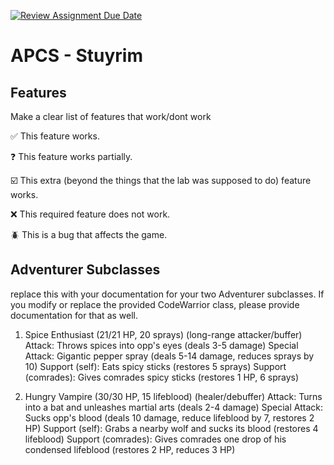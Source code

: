 [![Review Assignment Due Date](https://classroom.github.com/assets/deadline-readme-button-22041afd0340ce965d47ae6ef1cefeee28c7c493a6346c4f15d667ab976d596c.svg)](https://classroom.github.com/a/KprAwj1n)
# APCS - Stuyrim

## Features

Make a clear list of features that work/dont work

:white_check_mark: This feature works.

:question: This feature works partially.

:ballot_box_with_check: This extra (beyond the things that the lab was supposed to do) feature works.

:x: This required feature does not work.

:beetle: This is a bug that affects the game.


## Adventurer Subclasses

replace this with your documentation for your two Adventurer subclasses. If you modify or replace the provided CodeWarrior class, please provide documentation for that as well.

1. Spice Enthusiast (21/21 HP, 20 sprays)
(long-range attacker/buffer)
Attack: Throws spices into opp's eyes (deals 3-5 damage)
Special Attack: Gigantic pepper spray (deals 5-14 damage, reduces sprays by 10)
Support (self): Eats spicy sticks (restores 5 sprays)
Support (comrades): Gives comrades spicy sticks (restores 1 HP, 6 sprays)

3. Hungry Vampire (30/30 HP, 15 lifeblood)
(healer/debuffer)
Attack: Turns into a bat and unleashes martial arts (deals 2-4 damage)
Special Attack: Sucks opp's blood (deals 10 damage, reduce lifeblood by 7, restores 2 HP)
Support (self): Grabs a nearby wolf and sucks its blood (restores 4 lifeblood)
Support (comrades): Gives comrades one drop of his condensed lifeblood (restores 2 HP, reduces 3 HP)


